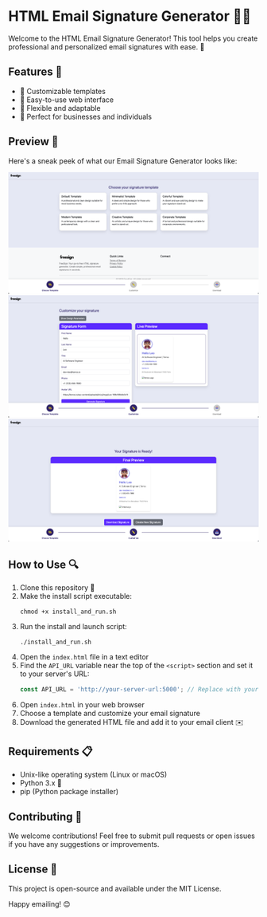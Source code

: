 # HTML Email Signature Generator 📧✨

Welcome to the HTML Email Signature Generator! This tool helps you create professional and personalized email signatures with ease. 🚀

## Features 🌟

- 📝 Customizable templates
- 🎨 Easy-to-use web interface
- 🔧 Flexible and adaptable
- 💼 Perfect for businesses and individuals

## Preview 👀

Here's a sneak peek of what our Email Signature Generator looks like:

![Preview 1](public/images/previews/preview_1.png)
![Preview 2](public/images/previews/preview_2.png)
![Preview 3](public/images/previews/preview_3.png)

## How to Use 🔍

1. Clone this repository 📂
2. Make the install script executable:
   ```
   chmod +x install_and_run.sh
   ```
3. Run the install and launch script:
   ```
   ./install_and_run.sh
   ```
5. Open the `index.html` file in a text editor
6. Find the `API_URL` variable near the top of the `<script>` section and set it to your server's URL:
   ```javascript
   const API_URL = 'http://your-server-url:5000'; // Replace with your actual server URL
   ```
7. Open `index.html` in your web browser
8. Choose a template and customize your email signature
9. Download the generated HTML file and add it to your email client ✉️

## Requirements 📋

- Unix-like operating system (Linux or macOS)
- Python 3.x 🐍
- pip (Python package installer)

## Contributing 🤝

We welcome contributions! Feel free to submit pull requests or open issues if you have any suggestions or improvements.

## License 📄

This project is open-source and available under the MIT License.

Happy emailing! 😊
